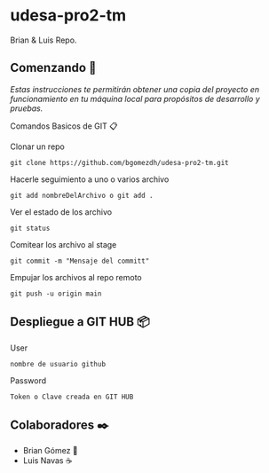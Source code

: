 # udesa-pro2-tm
Brian &amp; Luis Repo.

## Comenzando 🚀

_Estas instrucciones te permitirán obtener una copia del proyecto en funcionamiento en tu máquina local para propósitos de desarrollo y pruebas._

Comandos Basicos de GIT 📋

Clonar un repo
```
git clone https://github.com/bgomezdh/udesa-pro2-tm.git
```

Hacerle seguimiento a uno o varios archivo
```
git add nombreDelArchivo o git add .
```

Ver el estado de los archivo
```
git status
```

Comitear los archivo al stage
```
git commit -m "Mensaje del committ"
```

Empujar los archivos al repo remoto
```
git push -u origin main
```

## Despliegue a GIT HUB 📦
User
```
nombre de usuario github
```

Password
```
Token o Clave creada en GIT HUB
```
## Colaboradores ✒️

* Brian Gómez 🍺
* Luis Navas ☕ 



